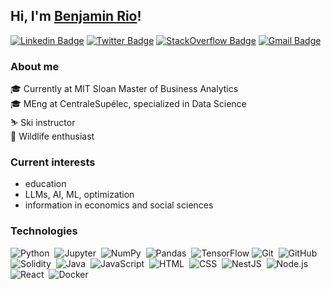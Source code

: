 ## Hi, I'm [Benjamin Rio](https://github.com/benjamrio/)!
[![Linkedin Badge](https://img.shields.io/badge/LinkedIn-0077B5?style=for-the-badge&logo=linkedin&logoColor=white)](https://www.linkedin.com/in/benjamin-rio-3884b5166/)
[![Twitter Badge](https://img.shields.io/badge/Twitter-1DA1F2?style=for-the-badge&logo=twitter&logoColor=white)](https://twitter.com/KeyzTheDev)
[![StackOverflow Badge](https://img.shields.io/badge/Stack_Overflow-FE7A16?style=for-the-badge&logo=stack-overflow&logoColor=white)](https://stackoverflow.com/users/15190888/benjamin-rio)
[![Gmail Badge](https://img.shields.io/badge/Gmail-D14836?style=for-the-badge&logo=gmail&logoColor=white)](mailto:benjamin.rio.dev@gmail.com)

### About me
🎓 Currently at MIT Sloan Master of Business Analytics<br>
🎓 MEng at CentraleSupélec, specialized in Data Science<br>
⛷️ Ski instructor<br>
🦈 Wildlife enthusiast<br>

### Current interests
* education
* LLMs, AI, ML, optimization
* information in economics and social sciences

### Technologies
![Python](https://img.shields.io/badge/-Python-05122A?style=flat&logo=python)&nbsp;
![Jupyter](https://img.shields.io/badge/-Jupyter-05122A?&style=flat&logo=Jupyter)&nbsp;
![NumPy](https://img.shields.io/badge/-NumPy-05122A?&style=flat&logo=Numpy)&nbsp;
![Pandas](https://img.shields.io/badge/-pandas-05122A?&style=flat&logo=pandas)&nbsp;
![TensorFlow](https://img.shields.io/badge/-TensorFlow-05122A?&style=flat&logo=tensorflow)
![Git](https://img.shields.io/badge/-Git-05122A?style=flat&logo=git)&nbsp;
![GitHub](https://img.shields.io/badge/-GitHub-05122A?style=flat&logo=github)&nbsp;
![Solidity](https://img.shields.io/badge/-Solidity-05122A?style=flat&logo=Solidity&logoColor=F5F5F5)&nbsp;
![Java](https://img.shields.io/badge/-Java-05122A?style=flat&logo=Java&logoColor=E57002)&nbsp;
![JavaScript](https://img.shields.io/badge/-JavaScript-05122A?style=flat&logo=javascript)&nbsp;
![HTML](https://img.shields.io/badge/-HTML-05122A?style=flat&logo=HTML5)&nbsp;
![CSS](https://img.shields.io/badge/-CSS-05122A?style=flat&logo=CSS3&logoColor=1572B6)&nbsp;
![NestJS](https://img.shields.io/badge/-NestJS-05122A?style=flat&logo=NestJS&logoColor=E0234E)&nbsp;
![Node.js](https://img.shields.io/badge/-Node.js-05122A?style=flat&logo=Node.js)&nbsp;
![React](https://img.shields.io/badge/-React-05122A?style=flat&logo=React&logoColor=61DAFB)&nbsp;
![Docker](https://img.shields.io/badge/-Docker-05122A?style=flat&logo=Docker&logoColor=61DAFB)&nbsp;

<!---
benjamrio/benjamrio is a ✨ special ✨ repository because its `README.md` (this file) appears on your GitHub profile.
You can click the Preview link to take a look at your changes.

![Benjamin's top languages](https://github-readme-stats.vercel.app/api/top-langs/?username=benjamrio&show_icons=true&title_color=f6c32c&icon_color=f6c32c&text_color=9f9f9f&bg_color=151515&count_private=true&layout=compact)
--->
